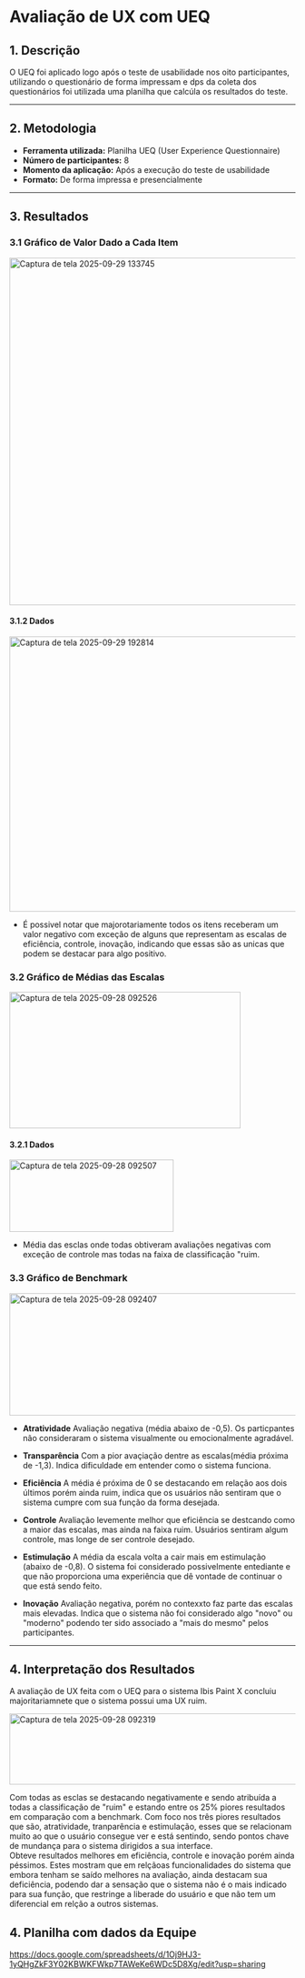 # Avaliação de UX com UEQ

## 1. Descrição

O UEQ foi aplicado logo após o teste de usabilidade nos oito participantes, utilizando o questionário de forma impressam e dps da coleta dos questionários foi utilizada uma planilha que calcúla os resultados do teste.

---

## 2. Metodologia

- **Ferramenta utilizada:** Planilha UEQ (User Experience Questionnaire)
- **Número de participantes:** 8
- **Momento da aplicação:** Após a execução do teste de usabilidade
- **Formato:** De forma impressa e presencialmente

---

## 3. Resultados


### 3.1 Gráfico de Valor Dado a Cada Item

<img width="679" height="611" alt="Captura de tela 2025-09-29 133745" src="https://github.com/user-attachments/assets/ed991685-d28e-4285-a9e8-55b7ba762ba7" />

#### 3.1.2 Dados 

<img width="669" height="484" alt="Captura de tela 2025-09-29 192814" src="https://github.com/user-attachments/assets/941c22de-13d9-4803-ba43-88c1cfd99cb7" />

- É possivel notar que majorotariamente todos os itens receberam um valor negativo com exceção de alguns que representam as escalas de eficiência, controle, inovação, indicando que essas são as unicas que podem se destacar para algo positivo.


      
### 3.2 Gráfico de Médias das Escalas 

<img width="407" height="240" alt="Captura de tela 2025-09-28 092526" src="https://github.com/user-attachments/assets/bc0a9dde-6c3e-4242-b9c8-29d4fb98779c" />

#### 3.2.1 Dados

<img width="289" height="127" alt="Captura de tela 2025-09-28 092507" src="https://github.com/user-attachments/assets/c315223b-b0c9-4e89-8dc5-98ed875367f5" />  

- Média das esclas onde todas obtiveram avaliações negativas com exceção de controle mas todas na faixa de classificação "ruim.


### 3.3 Gráfico de Benchmark

<img width="693" height="215" alt="Captura de tela 2025-09-28 092407" src="https://github.com/user-attachments/assets/5f84a4ea-f9b0-4778-8506-8e74c9491b3b" />  




- **Atratividade**	Avaliação negativa (média abaixo de -0,5). Os particpantes não consideraram o sistema visualmente ou emocionalmente agradável.  

- **Transparência**	Com a pior avaçiação dentre as escalas(média próxima de -1,3). Indica dificuldade em entender como o sistema funciona.  

- **Eficiência**	A média é próxima de 0 se destacando em relação aos dois últimos porém ainda ruim, indica que os usuários não sentiram que o sistema cumpre com sua função da forma desejada. 

- **Controle**	Avaliação levemente melhor que eficiência se destcando como a maior das escalas, mas ainda na faixa ruim. Usuários sentiram algum controle, mas longe de ser controle desejado.  

- **Estimulação**	A média da escala volta a cair mais em estimulação (abaixo de -0,8). O sistema foi considerado possivelmente entediante e que não proporciona uma experiência que dê vontade de continuar o que está sendo feito.  

- **Inovação**	Avaliação negativa, porém no contexxto faz parte das escalas mais elevadas. Indica que o sistema não foi considerado algo "novo" ou "moderno" podendo ter sido associado a "mais do mesmo" pelos participantes.  

---

## 4. Interpretação dos Resultados



A avaliação de UX feita com o UEQ para o sistema Ibis Paint X concluiu majoritariamnete que o sistema possui uma UX ruim.    

<img width="689" height="125" alt="Captura de tela 2025-09-28 092319" src="https://github.com/user-attachments/assets/1578a06b-5628-4928-9be8-98246f03ac17" />  

Com todas as esclas se destacando negativamente e sendo atribuída a todas a classificação de "ruim" e estando entre os 25% piores resultados em comparação com a benchmark. Com foco nos três piores resultados que são, atratividade, tranparência e estimulação, esses que se relacionam muito ao que o usuário consegue ver e está sentindo, sendo pontos chave de mundança para o sistema dirigidos a sua interface.  
Obteve resultados melhores em eficiência, controle e inovação porém ainda péssimos. Estes mostram que em relçãoas funcionalidades do sistema que embora tenham se saído melhores na avaliação, ainda destacam sua deficiência, podendo dar a sensação que o sistema não é o mais indicado para sua função, que restringe a liberade do usuário e que não tem um diferencial em relção a outros sistemas.  


## 4. Planilha com dados da Equipe

https://docs.google.com/spreadsheets/d/1Oj9HJ3-1yQHgZkF3Y02KBWKFWkp7TAWeKe6WDc5D8Xg/edit?usp=sharing


